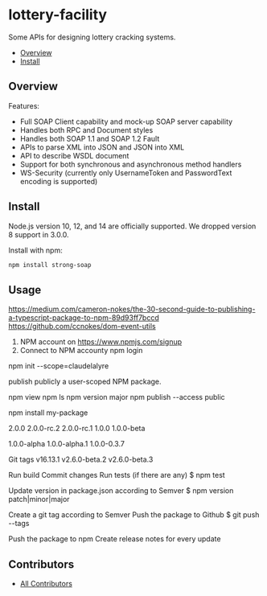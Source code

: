 # lottery-facility
Some APIs for designing lottery cracking systems.


<!-- TOC -->
- [Overview](#overview)
- [Install](#install)


## Overview

Features:

* Full SOAP Client capability and mock-up SOAP server capability
* Handles both RPC and Document styles
* Handles both SOAP 1.1 and SOAP 1.2 Fault
* APIs to parse XML into JSON and JSON into XML
* API to describe WSDL document
* Support for both synchronous and asynchronous method handlers
* WS-Security (currently only UsernameToken and PasswordText encoding is supported)

## Install

Node.js version 10, 12, and 14 are officially supported. We dropped version 8
support in 3.0.0.

Install with npm:

```sh
npm install strong-soap
```


## Usage



https://medium.com/cameron-nokes/the-30-second-guide-to-publishing-a-typescript-package-to-npm-89d93ff7bccd
https://github.com/ccnokes/dom-event-utils



1) NPM account on https://www.npmjs.com/signup
2) Connect to NPM accounty
npm login




npm init --scope=claudelalyre





publish publicly a user-scoped NPM package.


npm view
npm ls
npm version major
npm publish --access public


npm install my-package

2.0.0
2.0.0-rc.2
2.0.0-rc.1
1.0.0
1.0.0-beta

1.0.0-alpha
1.0.0-alpha.1
1.0.0-0.3.7


Git tags
v16.13.1
v2.6.0-beta.2
v2.6.0-beta.3 


Run build
Commit changes
Run tests (if there are any)
$ npm test

Update version in package.json according to Semver
$ npm version patch|minor|major

Create a git tag according to Semver
Push the package to Github
$ git push --tags

Push the package to npm
Create release notes for every update











## Contributors

 * [All Contributors](./AUTHORS)
 